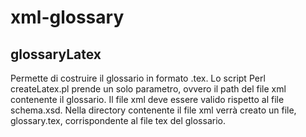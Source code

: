 # xml-glossary
<h2>glossaryLatex</h2>
Permette di costruire il glossario in formato .tex. Lo script Perl createLatex.pl prende un solo parametro, ovvero il path del file xml contenente il glossario. Il file xml deve essere valido rispetto al file schema.xsd.
Nella directory contenente il file xml verrà creato un file, glossary.tex, corrispondente al file tex del glossario.